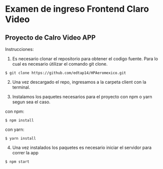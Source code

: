 <h1>Examen de ingreso Frontend Claro Video</h1>

## Proyecto de Calro Video APP

Instrucciones:

1. Es necesario clonar el repositorio para obtener el codigo fuente. Para lo cual es necesario útilizar el comando git clone.
````
$ git clone https://github.com/edtap14/HPAeromexico.git
````
2. Una vez descargado el repo, ingresamos a la carpeta client con la terminal.

3. Instalamos los paquetes necesarios para el proyecto con npm o yarn segun sea el caso.

con npm:
````
$ npm install
````
con yarn:
````
$ yarn install
````
4. Una vez instalados los paquetes es necesario iniciar el servidor para correr la app
````
$ npm start
````
